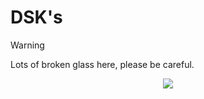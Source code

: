 # DSK's

> [!WARNING]
> Lots of broken glass here, please be careful.
<p align="center">
    <a href="https://git.io/streak-stats">
      <img src="https://streak-stats.demolab.com/?user=dskbois&theme=neon-dark"/>
    </a>
</p>
